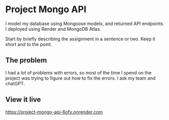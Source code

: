 # Project Mongo API

I model my database using Mongoose models, and returned API endpoints. I deployed using Render and MongoDB Atlas.

Start by briefly describing the assignment in a sentence or two. Keep it short and to the point.

## The problem

I had a lot of problems with errors, so most of the time I spend on the project was trying to figure out how to fix the errors. I ask my team and chatGPT. 

## View it live

https://project-mongo-api-6ofy.onrender.com
